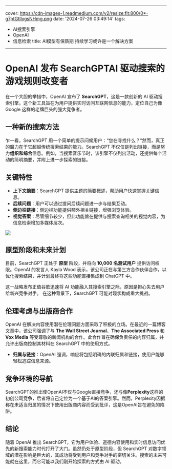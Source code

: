 
---
cover: https://cdn-images-1.readmedium.com/v2/resize:fit:800/0*-g7ptGtIlxgsNHmg.png
date: '2024-07-26 03:49:14'
tags:
  - AI搜索引擎
  - OpenAI
  - 信息检索
title: AI模型有保质期  持续学习或许是一个解决方案

---


# OpenAI 发布 SearchGPTAI 驱动搜索的游戏规则改变者

在一个大胆的举措中，OpenAI 宣布了 **SearchGPT**，这是一款创新的 AI 驱动搜索引擎。这个新工具旨在为用户提供实时访问互联网信息的能力，定位自己为像 Google 这样的老牌巨头的强大竞争者。

## 一种新的搜索方法

乍一看，SearchGPT 用一个简单的提示问候用户：“您在寻找什么？”然而，真正的魔力在于它超越传统搜索结果的能力。SearchGPT 不仅仅是列出链接，而是努力**组织和综合**信息。例如，当搜索音乐节时，该引擎不仅列出活动，还提供每个活动的简明摘要，并附上进一步探索的链接。

## 关键特性

* **上下文摘要**：SearchGPT 提供主题的简要概述，帮助用户快速掌握关键信息。
* **后续问题**：用户可以通过提问后续问题进一步与结果互动。
* **侧边栏链接**：侧边栏功能提供额外相关链接，增强浏览体验。
* **视觉答案**：尽管细节较少，但此功能旨在提供与搜索查询相关的视觉内容，为信息检索增加多媒体层次。

![](https://cdn-images-1.readmedium.com/v2/resize:fit:800/0*KSoq1bCUSlsnrTXM.png)

## 原型阶段和未来计划

目前，SearchGPT 正处于 **原型** 阶段，并将向 **10,000 名测试用户** 提供访问权限。OpenAI 的发言人 Kayla Wood 表示，该公司正在与第三方合作伙伴合作，以优化搜索结果，并计划最终将这些功能直接集成到 ChatGPT 中。

这一战略发布正值谷歌迅速将 AI 功能融入其搜索引擎之际，原因是担心失去用户给新兴竞争对手。 在这种背景下，SearchGPT 可能对现状构成重大挑战。

## 伦理考虑与出版商合作

OpenAI 在解决内容使用潜在伦理问题方面采取了积极的立场。在最近的一篇博客文章中，该公司强调了与 **The Wall Street Journal**、**The Associated Press** 和 **Vox Media** 等受尊敬的新闻机构的合作。此合作旨在确保负责任的内容归属，并允许出版商控制其材料在 SearchGPT 中的使用方式。

* **归属与链接**：OpenAI 强调，响应将包括明确的内联归属和链接，使用户能够轻松追踪信息来源。

## 竞争环境的导航

SearchGPT的推出使OpenAI不仅与Google直接竞争，还与像**Perplexity**这样的初创公司竞争，后者将自己定位为一个基于AI的答案引擎。然而，Perplexity因据称在未适当归属的情况下使用出版商内容而受到批评，这是OpenAI旨在避免的陷阱。

## 结论

随着 OpenAI 推出 SearchGPT，它为用户体验、道德内容使用和实时信息访问优先的新搜索能力时代打开了大门。虽然仍处于原型阶段，但 SearchGPT 对数字领域的潜在影响是巨大的，其成功将受到用户和竞争对手的密切关注。搜索的未来可能就在这里，而它可能以我们刚开始探索的方式由 AI 驱动。
